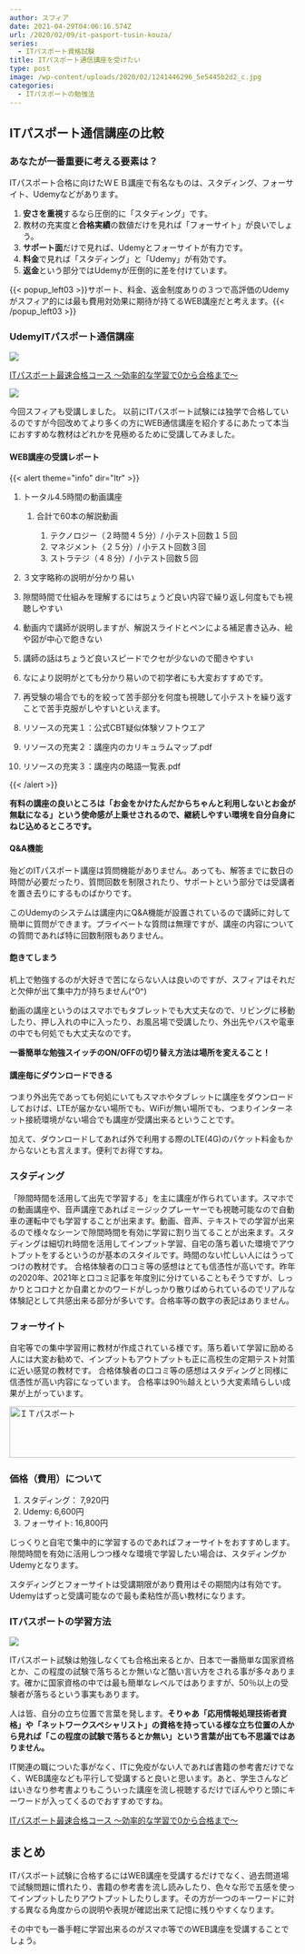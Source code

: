 ```yaml
---
author: スフィア
date: 2021-04-29T04:06:16.574Z
url: /2020/02/09/it-pasport-tusin-kouza/
series:
  - ITパスポート資格試験
title: ITパスポート通信講座を受けたい
type: post
image: /wp-content/uploads/2020/02/1241446296_5e5445b2d2_c.jpg
categories:
  - ITパスポートの勉強法
---
```

## ITパスポート通信講座の比較

### あなたが一番重要に考える要素は？

ITパスポート合格に向けたＷＥＢ講座で有名なものは、スタディング、フォーサイト、Udemyなどがあります。　　　

1. **安さを重視**するなら圧倒的に「スタディング」です。
2. 教材の充実度と**合格実績**の数値だけを見れば「フォーサイト」が良いでしょう。
3. **サポート面**だけで見れば、Udemyとフォーサイトが有力です。
4. **料金**で見れば「スタディング」と「Udemy」が有効です。
5. **返金**という部分ではUdemyが圧倒的に差を付けています。

{{< popup_left03 >}}サポート、料金、返金制度ありの３つで高評価のUdemyがスフィア的には最も費用対効果に期待が持てるWEB講座だと考えます。{{< /popup_left03 >}}


### UdemyITパスポート通信講座
![](/wp-content/uploads/2020/02/man-wearing-gray-dress-shirt-and-blue-jeans-3184317-300x200.jpg)

<a href="https://px.a8.net/svt/ejp?a8mat=2ZH6XJ+E4HK0A+3L4M+BW8O2&a8ejpredirect=https%3A%2F%2Fwww.udemy.com%2Fcourse%2Fitpassport%2F" rel="nofollow">ITパスポート最速合格コース ～効率的な学習で0から合格まで～</a>
<img border="0" width="1" height="1" src="https://www17.a8.net/0.gif?a8mat=2ZH6XJ+E4HK0A+3L4M+BW8O2" alt="">

![](https://breakasweat8.com//images/it_pass03.png)

今回スフィアも受講しました。
以前にITパスポート試験には独学で合格しているのですが今回改めてより多くの方にWEB通信講座を紹介するにあたって本当におすすめな教材はどれかを見極めるために受講してみました。

#### WEB講座の受講レポート

{{< alert theme="info" dir="ltr" >}} 

1. トータル4.5時間の動画講座

   1. 合計で60本の解説動画

      1. テクノロジー（２時間４５分）/ 小テスト回数１５回
      2. マネジメント（２５分）/ 小テスト回数３回
      3. ストラテジ（４８分）/ 小テスト回数５回
2. ３文字略称の説明が分かり易い
3. 隙間時間で仕組みを理解するにはちょうど良い内容で繰り返し何度もでも視聴しやすい
4. 動画内で講師が説明しますが、解説スライドとペンによる補足書き込み、絵や図が中心で飽きない
5. 講師の話はちょうど良いスピードでクセが少ないので聞きやすい
6. なにより説明がとても分かり易いので初学者にも大変おすすめです。
7. 再受験の場合でも的を絞って苦手部分を何度も視聴して小テストを繰り返すことで苦手克服がしやすいといえます。
8. リソースの充実１：公式CBT疑似体験ソフトウエア
9. リソースの充実２：講座内のカリキュラムマップ.pdf
10. リソースの充実３：講座内の略語一覧表.pdf

{{< /alert >}}

**有料の講座の良いところは「お金をかけたんだからちゃんと利用しないとお金が無駄になる」という使命感が上乗せされるので、継続しやすい環境を自分自身にねじ込めるところです。**


#### <span id="QA">Q&A機能</span>

殆どのITパスポート講座は<span class="line-pink">質問機能がありません</span>。あっても、<span class="line-pink">解答までに数日の時間が必要</span>だったり、<span class="line-pink">質問回数を制限</span>されたり、サポートという部分では<span class="line-yellow">受講者を置き去りにするものばかり</span>です。

このUdemyのシステムは講座内にQ&A機能が設置されているので講師に対して簡単に質問ができます。プライベートな質問は無理ですが、講座の内容についての質問であれば特に回数制限もありません。

#### <span id="i-4">飽きてしまう</span>

机上で勉強するのが大好きで苦にならない人は良いのですが、スフィアはそれだと欠伸が出て集中力が持ちません(^0^)

動画の講座というのはスマホでもタブレットでも大丈夫なので、リビングに移動したり、押し入れの中に入ったり、お風呂場で受講したり、外出先やバスや電車の中でも何処でも大丈夫なのです。

**一番簡単な勉強スイッチのON/OFFの切り替え方法は場所を変えること！**

#### <span id="i-5">講座毎にダウンロードできる</span>

つまり外出先であっても何処にいてもスマホやタブレットに講座をダウンロードしておけば、LTEが届かない場所でも、WiFiが無い場所でも、つまり<span class="line-yellow">インターネット接続環境がない場合でも講座が受講出来る</span>ということです。

加えて、ダウンロードしてあれば外で利用する際のLTE(4G)のパケット料金もかからないとも言えます。便利でお得ですね。

### スタディング
「隙間時間を活用して出先で学習する」を主に講座が作られています。スマホでの動画講座や、音声講座であればミージックプレーヤーでも視聴可能なので自動車の運転中でも学習することが出来ます。動画、音声、テキストでの学習が出来るので様々なシーンで隙間時間を有効に学習に割り当てることが出来ます。スタディングは細切れ時間を活用してインプット学習、自宅の落ち着いた環境でアウトプットをするというのが基本のスタイルです。時間のない忙しい人にはうってつけの教材です。
合格体験者の口コミ等の感想はとても信憑性が高いです。昨年の2020年、2021年と口コミ記事を年度別に分けていることもそうですが、しっかりとコロナとか自粛とかのワードがしっかり散りばめられているのでリアルな体験記として共感出来る部分が多いです。合格率等の数字の表記はありません。

### フォーサイト
自宅等での集中学習用に教材が作成されている様です。落ち着いて学習に励める人には大変お勧めで、インプットもアウトプットも正に高校生の定期テスト対策に近い感覚の教材です。
合格体験者の口コミ等の感想はスタディングと同様に信憑性が高い内容になっています。
合格率は90％越えという大変素晴らしい成果が上がっています。

<a href="https://t.afi-b.com/visit.php?guid=ON&a=N5157J-o159595B&p=q811900S" rel="nofollow"><img src="https://www.afi-b.com/upload_image/5157-1336504022-3.jpg" width="728" height="90" style="border:none;" alt="ＩＴパスポート" /></a><img src="https://t.afi-b.com/lead/N5157J/q811900S/o159595B" width="1" height="1" style="border:none;" />


### 価格（費用）について

1. スタディング： 7,920円
1. Udemy: 6,600円
1. フォーサイト: 16,800円

じっくりと自宅で集中的に学習するのであればフォーサイトをおすすめします。
隙間時間を有効に活用しつつ様々な環境で学習したい場合は、スタディングかUdemyとなります。

スタディングとフォーサイトは受講期限があり費用はその期間内は有効です。
Udemyはずっと受講可能なので最も柔粘性が高い教材になります。



### <span id="IT-2">ITパスポートの学習方法</span>

![](/wp-content/uploads/2020/02/women-wearing-white-long-sleeved-collared-shirt-holding-1037915-300x200.jpg)

ITパスポート試験は勉強しなくても合格出来るとか、日本で一番簡単な国家資格とか、この程度の試験で落ちるとか無いなど酷い言い方をされる事が多々あります。確かに国家資格の中では最も簡単なレベルではありますが、50％以上の受験者が落ちるという事実もあります。

人は皆、自分の立ち位置で言葉を発します。**そりゃあ「応用情報処理技術者資格」や「ネットワークスペシャリスト」の資格を持っている様な立ち位置の人から見れば「この程度の試験で落ちるとか無い」という言葉が出ても不思議ではありません。**


IT関連の職についた事がなく、ITに免疫がない人であれば書籍の参考書だけでなく、WEB講座なども平行して受講すると良いと思います。あと、学生さんなどはいきなり参考書よりもこういった講座を流し視聴するだけでぼんやりと頭にキーワードが入ってくるのでおすすめですね。

<a href="https://px.a8.net/svt/ejp?a8mat=2ZH6XJ+E4HK0A+3L4M+BW8O2&a8ejpredirect=https%3A%2F%2Fwww.udemy.com%2Fcourse%2Fitpassport%2F" rel="nofollow">ITパスポート最速合格コース ～効率的な学習で0から合格まで～</a>
<img border="0" width="1" height="1" src="https://www17.a8.net/0.gif?a8mat=2ZH6XJ+E4HK0A+3L4M+BW8O2" alt="">

## <span id="i-6">まとめ</span>

ITパスポート試験に合格するにはWEB講座を受講するだけでなく、過去問道場で試験問題に慣れたり、書籍の参考書を流し読みしたり、色々な形で五感を使ってインプットしたりアウトプットしたりします。その方が一つのキーワードに対する異なる角度からの説明や表現が確認出来て記憶に残りやすくなります。

その中でも一番手軽に学習出来るのがスマホ等でのWEB講座を受講することでしょう。